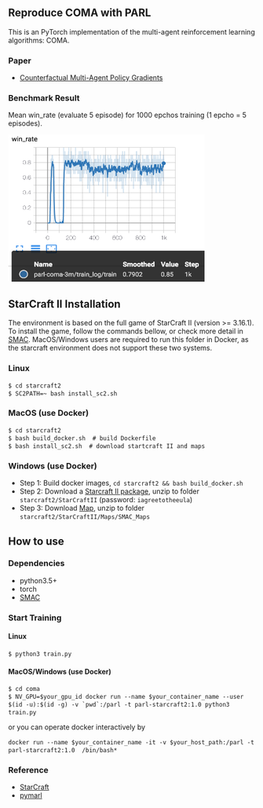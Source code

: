 <!--
 * @Author: jianzhnie
 * @Date: 2022-09-02 19:18:21
 * @LastEditors: jianzhnie
 * @LastEditTime: 2022-09-03 10:52:04
 * @Description:
 * Copyright (c) 2022 by jianzhnie@126.com, All Rights Reserved.
-->
## Reproduce COMA with PARL

This is an PyTorch implementation of the multi-agent reinforcement learning algorithms: COMA.

### Paper
- [Counterfactual Multi-Agent Policy Gradients](https://arxiv.org/abs/1705.08926)

### Benchmark Result
Mean win_rate (evaluate 5 episode) for 1000 epchos training (1 epcho = 5 episodes).

<img src=".benchmark/3m_result.png" width = "400" height = "300" alt="coma-3m"/>


## StarCraft II Installation
The environment is based on the full game of StarCraft II (version >= 3.16.1). To install the game, follow the commands bellow, or check more detail in [SMAC](https://github.com/oxwhirl/smac#installing-starcraft-ii). MacOS/Windows users are required to run this folder in Docker, as the starcraft environment does not support these two systems.

### Linux
```shell
$ cd starcraft2
$ SC2PATH=~ bash install_sc2.sh
```
### MacOS (use Docker)
```shell
$ cd starcraft2
$ bash build_docker.sh  # build Dockerfile
$ bash install_sc2.sh  # download startcraft II and maps
```
### Windows (use Docker)
- Step 1: Build docker images, `cd starcraft2 && bash build_docker.sh`
- Step 2: Download a [Starcraft II package](https://github.com/Blizzard/s2client-proto#linux-packages), unzip to folder `starcraft2/StarCraftII` (password: `iagreetotheeula`)
- Step 3: Download [Map](https://github.com/oxwhirl/smac/releases/download/v0.1-beta1/SMAC_Maps.zip), unzip to folder `starcraft2/StarCraftII/Maps/SMAC_Maps`


## How to use
### Dependencies
- python3.5+
- torch
- [SMAC](https://github.com/oxwhirl/smac)

### Start Training
#### Linux
```shell
$ python3 train.py
```
#### MacOS/Windows (use Docker)
```shell
$ cd coma
$ NV_GPU=$your_gpu_id docker run --name $your_container_name --user $(id -u):$(id -g) -v `pwd`:/parl -t parl-starcraft2:1.0 python3 train.py
```
or you can operate docker interactively by
```
docker run --name $your_container_name -it -v $your_host_path:/parl -t parl-starcraft2:1.0  /bin/bash*
```


### Reference
- [StarCraft](https://github.com/starry-sky6688/StarCraft)
- [pymarl](https://github.com/oxwhirl/pymarl)
